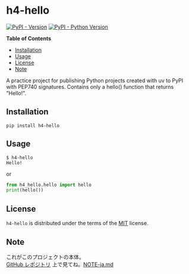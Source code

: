 # h4-hello

[![PyPI - Version](https://img.shields.io/pypi/v/h4-hello.svg)](https://pypi.org/project/h4-hello)
[![PyPI - Python Version](https://img.shields.io/pypi/pyversions/h4-hello.svg)](https://pypi.org/project/h4-hello)

**Table of Contents**

- [Installation](#installation)
- [Usage](#usage)
- [License](#license)
- [Note](#note)

A practice project for publishing Python projects created with uv to PyPI with PEP740 signatures. Contains only a hello() function that returns "Hello!".

## Installation

```console
pip install h4-hello
```

## Usage

```console
$ h4-hello
Hello!
```

or

```python
from h4_hello.hello import hello
print(hello())
```

## License

`h4-hello` is distributed under the terms of the [MIT](https://spdx.org/licenses/MIT.html) license.

## Note

これがこのプロジェクトの本体。  
[GitHub レポジトリ](https://github.com/heiwa4126/h4-hello?tab=readme-ov-file#note) 上で見てね。[NOTE-ja.md](NOTE-ja.md)
